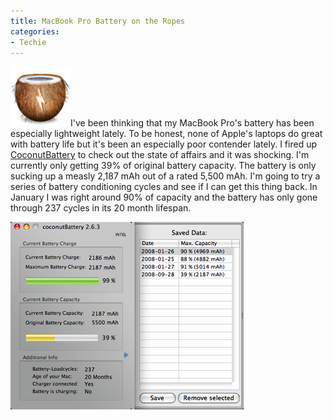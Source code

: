 ```yaml
---
title: MacBook Pro Battery on the Ropes
categories:
- Techie
---
```


[![page3_1.png](/assets/posts/2008/page3-1.png)](http://www.coconut-flavour.com/coconutbattery/)I've been thinking that my MacBook Pro's battery has been especially lightweight lately. To be honest, none of Apple's laptops do great with battery life but it's been an especially poor contender lately. I fired up [CoconutBattery](http://www.coconut-flavour.com/coconutbattery/) to check out the state of affairs and it was shocking. I'm currently only getting 39% of original battery capacity. The battery is only sucking up a measly 2,187 mAh out of a rated 5,500 mAh.
I'm going to try a series of battery conditioning cycles and see if I can get this thing back. In January I was right around 90% of capacity and the battery has only gone through 237 cycles in its 20 month lifespan.

![Battery-Capacity.png](/assets/posts/2008/battery-capacity.png)![Battery-Capacity-History.png](/assets/posts/2008/battery-capacity-history.png)

